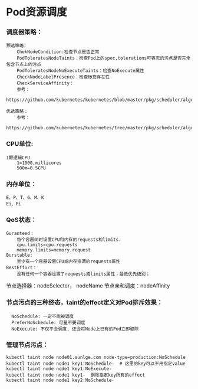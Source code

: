 # Pod资源调度


### 调度器策略：
	预选策略:
		ChekNodeCondition:检查节点是否正常
		PodToleratesNodeTaints：检查Pod上的spec.tolerations可容忍的污点是否完全包含节点上的污点
		PodToleratesNodeNoExecuteTaints：检查NoExecute属性
		CheckNodeLabelPresence：检查标签存在性
		CheckServiceAffinity：
		参考：
			https://github.com/kubernetes/kubernetes/blob/master/pkg/scheduler/algorithm/predicates/predicates.go
		
	优选策略：
		参考：
			https://github.com/kubernetes/kubernetes/tree/master/pkg/scheduler/algorithm/priorities


### CPU单位:
	1颗逻辑CPU
		1=1000,millicores
		500m=0.5CPU
### 内存单位：
	E、P、T、G、M、K
	Ei、Pi


### QoS状态：
	Guranteed：
		每个容器同时设置CPU和内存的requests和limits.
		cpu.limits=cpu.requests
		memory.limits=memory.request
	Burstable:
		至少有一个容器设置CPU或内存资源的requests属性
	BestEffort：
		没有任何一个容器设置了requests或limits属性；最低优先级别；

节点选择器：nodeSelector， nodeName
节点亲和调度：nodeAffinity

### 节点污点的三种终态，taint的effect定义对Pod排斥效果：
      NoSchedule: 一定不能被调度
      PreferNoSchedule: 尽量不要调度
      NoExecute: 不仅不会调度, 还会将Node上已有的Pod立即驱除
	
### 管理节点污点：
	kubectl taint node node01.sunlge.com node-type=production:NoSchedule
	kubectl taint node node1 key1:NoSchedule-  # 这里的key可以不用指定value
	kubectl taint node node1 key1:NoExecute-
	kubectl taint node node1 key1-  删除指定key所有的effect
	kubectl taint node node1 key2:NoSchedule-
